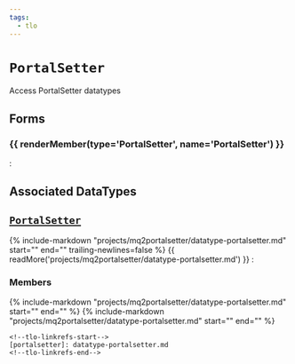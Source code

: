 ```yaml
---
tags:
  - tlo
---
```

# `PortalSetter`

<!--tlo-desc-start-->
Access PortalSetter datatypes
<!--tlo-desc-end-->

## Forms
<!--tlo-forms-start-->
### {{ renderMember(type='PortalSetter', name='PortalSetter') }}

:   

<!--tlo-forms-end-->

## Associated DataTypes
<!--tlo-datatypes-start-->
## [`PortalSetter`](datatype-portalsetter.md)
{% include-markdown "projects/mq2portalsetter/datatype-portalsetter.md" start="<!--dt-desc-start-->" end="<!--dt-desc-end-->" trailing-newlines=false %} {{ readMore('projects/mq2portalsetter/datatype-portalsetter.md') }}
:    <h3>Members</h3>
    {% include-markdown "projects/mq2portalsetter/datatype-portalsetter.md" start="<!--dt-members-start-->" end="<!--dt-members-end-->" %}
    {% include-markdown "projects/mq2portalsetter/datatype-portalsetter.md" start="<!--dt-linkrefs-start-->" end="<!--dt-linkrefs-end-->" %}
    <!--tlo-datatypes-end-->

    <!--tlo-linkrefs-start-->
    [portalsetter]: datatype-portalsetter.md
    <!--tlo-linkrefs-end-->